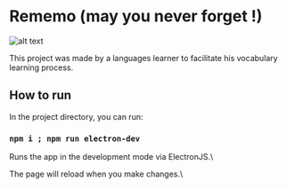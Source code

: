 # Rememo (may you never forget !)

![alt text](https://github.com/theduv/rememo/blob/main/images/working.jpg?raw=true)

This project was made by a languages learner to facilitate his vocabulary learning process.

## How to run

In the project directory, you can run:

### `npm i ; npm run electron-dev`

Runs the app in the development mode via ElectronJS.\

The page will reload when you make changes.\
